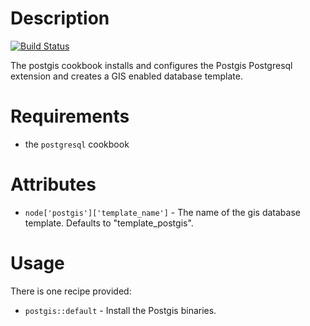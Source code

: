 Description
===========

[![Build Status](https://secure.travis-ci.org/realityforge/chef-postgis.png?branch=master)](http://travis-ci.org/realityforge/chef-postgis)

The postgis cookbook installs and configures the Postgis Postgresql extension and creates a GIS enabled database template.

Requirements
============

* the `postgresql` cookbook

Attributes
==========

* `node['postgis']['template_name']` - The name of the gis database template. Defaults to "template_postgis".

Usage
=====

There is one recipe provided:

* `postgis::default` - Install the Postgis binaries.
